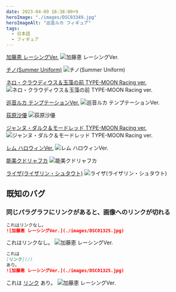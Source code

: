 ```yaml
---
date: 2023-04-09 16:38:00+9
heroImage: "./images/DSC03349.jpg"
heroImageAlt: "巡音ルカ フィギュア"
tags:
  - 日本語
  - フィギュア
---
```


<!-- more -->

[加藤恵 レーシングVer.](https://www.goodsmile.info/ja/product/11193/%E5%8A%A0%E8%97%A4%E6%81%B5+%E3%83%AC%E3%83%BC%E3%82%B7%E3%83%B3%E3%82%B0Ver.html)
![加藤恵 レーシングVer.](./images/DSC01325.jpg)

[チノ(Summer Uniform)](https://plumwebshop.com/item-detail/1007530)
![チノ(Summer Uniform)](./images/DSC02434.jpg)

[ネロ・クラウディウス＆玉藻の前 TYPE-MOON Racing ver.](http://plusoneservice.jp/shop/nero_tamamo/)
![ネロ・クラウディウス＆玉藻の前 TYPE-MOON Racing ver.](./images/DSC02482.jpg)

[巡音ルカ テンプテーションVer.](https://www.goodsmile.info/ja/product/6521/%E5%B7%A1%E9%9F%B3%E3%83%AB%E3%82%AB+%E3%83%86%E3%83%B3%E3%83%97%E3%83%86%E3%83%BC%E3%82%B7%E3%83%A7%E3%83%B3Ver.html)
![巡音ルカ テンプテーションVer.](./images/DSC03349.jpg)

[荻原沙優](https://www.goodsmile.info/ja/product/11919/%E8%8D%BB%E5%8E%9F%E6%B2%99%E5%84%AA.html)
![荻原沙優](./images/DSC03718.jpg)

[ジャンヌ・ダルク＆モードレッド TYPE-MOON Racing ver.](http://plusoneservice.jp/apored.html)
![ジャンヌ・ダルク＆モードレッド TYPE-MOON Racing ver.](./images/P5310484.jpg)

[レム ハロウィンVer.](https://www.goodsmile.info/ja/product/9139/%E3%83%AC%E3%83%A0+%E3%83%8F%E3%83%AD%E3%82%A6%E3%82%A3%E3%83%B3Ver.html)
![レム ハロウィンVer.](./images/P6050098.jpg)

[能美クドリャフカ](https://www.kotobukiya.co.jp/product/product-0000003934/)
![能美クドリャフカ](./images/P6120030.jpg)

[ライザ(ライザリン・シュタウト)](http://wonderfulworks.co.jp/product/article.php?id=2)
![ライザ(ライザリン・シュタウト)](./images/P9180040.jpg)

## 既知のバグ

### 同じパラグラフにリンクがあると、画像へのリンクが切れる

```md
これはリンクなし。
![加藤恵 レーシングVer.](./images/DSC01325.jpg)
```

これはリンクなし。
![加藤恵 レーシングVer.](./images/DSC01325.jpg)

```md
これは
[リンク](/)
あり。
![加藤恵 レーシングVer.](./images/DSC01325.jpg)
```

これは
[リンク](/)
あり。
![加藤恵 レーシングVer.](./images/DSC01325.jpg)
